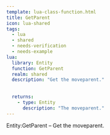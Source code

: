 ```yaml
---
template: lua-class-function.html
title: GetParent
icon: lua-shared
tags:
  - lua
  - shared
  - needs-verification
  - needs-example
lua:
  library: Entity
  function: GetParent
  realm: shared
  description: "Get the moveparent."
  
  
  returns:
    - type: Entity
      description: "The moveparent."
---
```


<div class="lua__search__keywords">
Entity:GetParent &#x2013; Get the moveparent.
</div>
